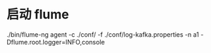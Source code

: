 # 启动 flume

./bin/flume-ng agent -c ./conf/ -f ./conf/log-kafka.properties -n a1 -Dflume.root.logger=INFO,console
